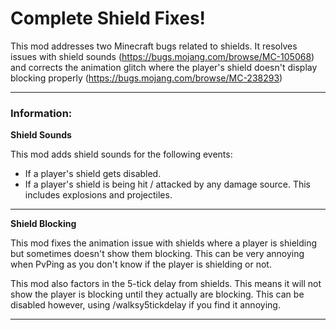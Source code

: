 <h1>Complete Shield Fixes!</h1>

This mod addresses two Minecraft bugs related to shields. It resolves issues with shield sounds (https://bugs.mojang.com/browse/MC-105068)
and corrects the animation glitch where the player's shield doesn't display blocking properly (https://bugs.mojang.com/browse/MC-238293)

---
### Information:
**Shield Sounds**

This mod adds shield sounds for the following events:

- If a player's shield gets disabled.
- If a player's shield is being hit / attacked by any damage source. This includes explosions and projectiles.
---
**Shield Blocking**

This mod fixes the animation issue with shields where a player is shielding but sometimes doesn't show them blocking. This can be very annoying when PvPing as you
don't know if the player is shielding or not.

This mod also factors in the 5-tick delay from shields. This means it will not show the player is blocking until they actually are blocking. This can be disabled however, using /walksy5tickdelay if you find it annoying.

---
